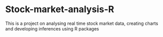# Stock-market-analysis-R
This is a project on analysing real time stock market data, creating charts and developing inferences using R packages

